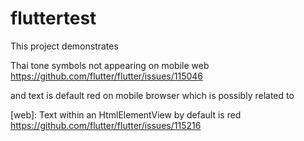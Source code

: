 # fluttertest

This project demonstrates

Thai tone symbols not appearing on mobile web
https://github.com/flutter/flutter/issues/115046

and text is default red on mobile browser which is possibly related to

[web]: Text within an HtmlElementView by default is red
https://github.com/flutter/flutter/issues/115216


